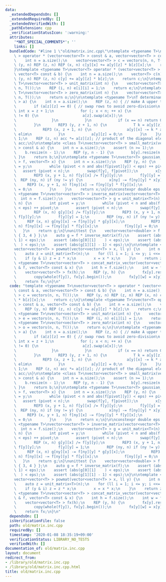 ```yaml
---
data:
  _extendedDependsOn: []
  _extendedRequiredBy: []
  _extendedVerifiedWith: []
  _pathExtension: cpp
  _verificationStatusIcon: ':warning:'
  attributes:
    '*NOT_SPECIAL_COMMENTS*': ''
    links: []
  bundledCode: "#line 1 \"old/matrix.inc.cpp\"\ntemplate <typename T>\nvector<vector<T>\
    \ > operator * (vector<vector<T> > const & a, vector<vector<T> > const & b) {\n\
    \    int n = a.size();\n    vector<vector<T> > c = vectors(n, n, T());\n    REP\
    \ (y, n) REP (z, n) REP (x, n) c[y][x] += a[y][z] * b[z][x];\n    return c;\n\
    }\ntemplate <typename T>\nvector<T> operator * (vector<vector<T> > const & a,\
    \ vector<T> const & b) {\n    int n = a.size();\n    vector<T> c(n);\n    REP\
    \ (y, n) REP (z, n) c[y] += a[y][z] * b[z];\n    return c;\n}\ntemplate <typename\
    \ T>\nvector<vector<T> > unit_matrix(int n) {\n    vector<vector<T> > e = vectors(n,\
    \ n, T());\n    REP (i, n) e[i][i] = 1;\n    return e;\n}\ntemplate <typename\
    \ T>\nvector<vector<T> > zero_matrix(int n) {\n    vector<vector<T> > o = vectors(n,\
    \ n, T());\n    return o;\n}\n\ntemplate <typename T>\nT determinant(vector<vector<T>\
    \ > a) {\n    int n = a.size();\n    REP (z, n) { // make A upper trianglar\n\
    \        if (a[z][z] == 0) { // swap rows to avoid zero-division\n           \
    \ int x = z + 1;\n            for (; x < n; ++ x) {\n                if (a[x][z]\
    \ != 0) {\n                    a[z].swap(a[x]);\n                    break;\n\
    \                }\n            }\n            if (x == n) return 0; // A is singular\n\
    \        }\n        REP3 (y, z + 1, n) {\n            T k = a[y][z] / a[z][z];\n\
    \            REP3 (x, z + 1, n) {\n                a[y][x] -= k * a[z][x]; //\
    \ elim\n            }\n            a[y][z] = 0;\n        }\n    }\n    T acc =\
    \ 1;\n    REP (z, n) acc *= a[z][z]; // product of the diagonal elems\n    return\
    \ acc;\n}\n\ntemplate <class T>\nvector<vector<T> > small_matrix(vector<vector<T>\
    \ > const & a) {\n    int n = a.size();\n    assert (n >= 1);\n    auto b = a;\n\
    \    b.resize(n - 1);\n    REP (y, n - 1) {\n        b[y].resize(n - 1);\n   \
    \ }\n    return b;\n}\n\ntemplate <typename T>\nvector<T> gaussian_elimination(vector<vector<T>\
    \ > f, vector<T> x) {\n    int n = x.size();\n    REP (y, n) {\n        int pivot\
    \ = y;\n        while (pivot < n and abs(f[pivot][y]) < eps) ++ pivot;\n     \
    \   assert (pivot < n);\n        swap(f[y], f[pivot]);\n        x[y] /= f[y][y];\n\
    \        REP3 (x, y + 1, n) f[y][x] /= f[y][y];\n        f[y][y] = 1;\n      \
    \  REP (ny, n) if (ny != y) {\n            x[ny] -= f[ny][y] * x[y];\n       \
    \     REP3 (x, y + 1, n) f[ny][x] -= f[ny][y] * f[y][x];\n            f[ny][y]\
    \ = 0;\n        }\n    }\n    return x;\n}\n\nconstexpr double eps = 1e-8;\ntemplate\
    \ <typename T>\nvector<vector<T> > inverse_matrix(vector<vector<T> > f) {\n  \
    \  int n = f.size();\n    vector<vector<T> > g = unit_matrix<T>(n);\n    REP (y,\
    \ n) {\n        int pivot = y;\n        while (pivot < n and abs(f[pivot][y])\
    \ < eps) ++ pivot;\n        assert (pivot < n);\n        swap(f[y], f[pivot]);\n\
    \        REP (x, n) g[y][x] /= f[y][y];\n        REP3 (x, y + 1, n) f[y][x] /=\
    \ f[y][y];\n        f[y][y] = 1;\n        REP (ny, n) if (ny != y) {\n       \
    \     REP (x, n) g[ny][x] -= f[ny][y] * g[y][x];\n            REP3 (x, y + 1,\
    \ n) f[ny][x] -= f[ny][y] * f[y][x];\n            f[ny][y] = 0;\n        }\n \
    \   }\n    return g;\n}\nunittest {\n    vector<vector<double> > f { { 1, 2 },\
    \ { 3, 4 } };\n    auto g = f * inverse_matrix(f);\n    assert (abs(g[0][0] -\
    \ 1) < eps);\n    assert (abs(g[0][1]    ) < eps);\n    assert (abs(g[1][0]  \
    \  ) < eps);\n    assert (abs(g[1][1] - 1) < eps);\n}\n\ntemplate <typename T>\n\
    vector<vector<T> > powmat(vector<vector<T> > x, ll y) {\n    int n = x.size();\n\
    \    auto z = unit_matrix<T>(n);\n    for (ll i = 1; i <= y; i <<= 1) {\n    \
    \    if (y & i) z = z * x;\n        x = x * x;\n    }\n    return z;\n}\n\ntemplate\
    \ <typename T>\nvector<vector<T> > concat_matrix_vector(vector<vector<T> > const\
    \ & f, vector<T> const & x) {\n    int h = f.size();\n    int w = f.fornt().size();\n\
    \    vector<vector<T> > fx(h);\n    REP (y, h) {\n        fx[y].resize(w + 1);\n\
    \        copy(whole(f[y]), fx[y].begin());\n        fx[y][w] = x[y];\n    }\n\
    \    return fx;\n}\n"
  code: "template <typename T>\nvector<vector<T> > operator * (vector<vector<T> >\
    \ const & a, vector<vector<T> > const & b) {\n    int n = a.size();\n    vector<vector<T>\
    \ > c = vectors(n, n, T());\n    REP (y, n) REP (z, n) REP (x, n) c[y][x] += a[y][z]\
    \ * b[z][x];\n    return c;\n}\ntemplate <typename T>\nvector<T> operator * (vector<vector<T>\
    \ > const & a, vector<T> const & b) {\n    int n = a.size();\n    vector<T> c(n);\n\
    \    REP (y, n) REP (z, n) c[y] += a[y][z] * b[z];\n    return c;\n}\ntemplate\
    \ <typename T>\nvector<vector<T> > unit_matrix(int n) {\n    vector<vector<T>\
    \ > e = vectors(n, n, T());\n    REP (i, n) e[i][i] = 1;\n    return e;\n}\ntemplate\
    \ <typename T>\nvector<vector<T> > zero_matrix(int n) {\n    vector<vector<T>\
    \ > o = vectors(n, n, T());\n    return o;\n}\n\ntemplate <typename T>\nT determinant(vector<vector<T>\
    \ > a) {\n    int n = a.size();\n    REP (z, n) { // make A upper trianglar\n\
    \        if (a[z][z] == 0) { // swap rows to avoid zero-division\n           \
    \ int x = z + 1;\n            for (; x < n; ++ x) {\n                if (a[x][z]\
    \ != 0) {\n                    a[z].swap(a[x]);\n                    break;\n\
    \                }\n            }\n            if (x == n) return 0; // A is singular\n\
    \        }\n        REP3 (y, z + 1, n) {\n            T k = a[y][z] / a[z][z];\n\
    \            REP3 (x, z + 1, n) {\n                a[y][x] -= k * a[z][x]; //\
    \ elim\n            }\n            a[y][z] = 0;\n        }\n    }\n    T acc =\
    \ 1;\n    REP (z, n) acc *= a[z][z]; // product of the diagonal elems\n    return\
    \ acc;\n}\n\ntemplate <class T>\nvector<vector<T> > small_matrix(vector<vector<T>\
    \ > const & a) {\n    int n = a.size();\n    assert (n >= 1);\n    auto b = a;\n\
    \    b.resize(n - 1);\n    REP (y, n - 1) {\n        b[y].resize(n - 1);\n   \
    \ }\n    return b;\n}\n\ntemplate <typename T>\nvector<T> gaussian_elimination(vector<vector<T>\
    \ > f, vector<T> x) {\n    int n = x.size();\n    REP (y, n) {\n        int pivot\
    \ = y;\n        while (pivot < n and abs(f[pivot][y]) < eps) ++ pivot;\n     \
    \   assert (pivot < n);\n        swap(f[y], f[pivot]);\n        x[y] /= f[y][y];\n\
    \        REP3 (x, y + 1, n) f[y][x] /= f[y][y];\n        f[y][y] = 1;\n      \
    \  REP (ny, n) if (ny != y) {\n            x[ny] -= f[ny][y] * x[y];\n       \
    \     REP3 (x, y + 1, n) f[ny][x] -= f[ny][y] * f[y][x];\n            f[ny][y]\
    \ = 0;\n        }\n    }\n    return x;\n}\n\nconstexpr double eps = 1e-8;\ntemplate\
    \ <typename T>\nvector<vector<T> > inverse_matrix(vector<vector<T> > f) {\n  \
    \  int n = f.size();\n    vector<vector<T> > g = unit_matrix<T>(n);\n    REP (y,\
    \ n) {\n        int pivot = y;\n        while (pivot < n and abs(f[pivot][y])\
    \ < eps) ++ pivot;\n        assert (pivot < n);\n        swap(f[y], f[pivot]);\n\
    \        REP (x, n) g[y][x] /= f[y][y];\n        REP3 (x, y + 1, n) f[y][x] /=\
    \ f[y][y];\n        f[y][y] = 1;\n        REP (ny, n) if (ny != y) {\n       \
    \     REP (x, n) g[ny][x] -= f[ny][y] * g[y][x];\n            REP3 (x, y + 1,\
    \ n) f[ny][x] -= f[ny][y] * f[y][x];\n            f[ny][y] = 0;\n        }\n \
    \   }\n    return g;\n}\nunittest {\n    vector<vector<double> > f { { 1, 2 },\
    \ { 3, 4 } };\n    auto g = f * inverse_matrix(f);\n    assert (abs(g[0][0] -\
    \ 1) < eps);\n    assert (abs(g[0][1]    ) < eps);\n    assert (abs(g[1][0]  \
    \  ) < eps);\n    assert (abs(g[1][1] - 1) < eps);\n}\n\ntemplate <typename T>\n\
    vector<vector<T> > powmat(vector<vector<T> > x, ll y) {\n    int n = x.size();\n\
    \    auto z = unit_matrix<T>(n);\n    for (ll i = 1; i <= y; i <<= 1) {\n    \
    \    if (y & i) z = z * x;\n        x = x * x;\n    }\n    return z;\n}\n\ntemplate\
    \ <typename T>\nvector<vector<T> > concat_matrix_vector(vector<vector<T> > const\
    \ & f, vector<T> const & x) {\n    int h = f.size();\n    int w = f.fornt().size();\n\
    \    vector<vector<T> > fx(h);\n    REP (y, h) {\n        fx[y].resize(w + 1);\n\
    \        copy(whole(f[y]), fx[y].begin());\n        fx[y][w] = x[y];\n    }\n\
    \    return fx;\n}\n"
  dependsOn: []
  isVerificationFile: false
  path: old/matrix.inc.cpp
  requiredBy: []
  timestamp: '2020-01-08 18:35:19+09:00'
  verificationStatus: LIBRARY_NO_TESTS
  verifiedWith: []
documentation_of: old/matrix.inc.cpp
layout: document
redirect_from:
- /library/old/matrix.inc.cpp
- /library/old/matrix.inc.cpp.html
title: old/matrix.inc.cpp
---
```

